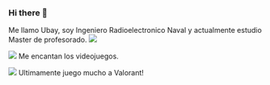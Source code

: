 ### Hi there 👋

Me llamo Ubay, soy Ingeniero Radioelectronico Naval y actualmente estudio Master de profesorado.
![](https://media2.giphy.com/media/ramBbsu5kGc8AJHd1h/giphy.gif?cid=ecf05e47fgffrd7ovai0472nqzog1jej09mwy81wo23zvfim&ep=v1_gifs_search&rid=giphy.gif&ct=g)

 ![](https://img.shields.io/badge/Steam-000000?style=for-the-badge&logo=steam&logoColor=white) Me encantan los videojuegos.

 ![](https://img.shields.io/badge/Valorant-fa4454?style=for-the-badge&logo=valorant&logoColor=white) Ultimamente juego mucho a Valorant!

<!--
**Ubaygdl/ubaygdl** is a ✨ _special_ ✨ repository because its `README.md` (this file) appears on your GitHub profile.

Here are some ideas to get you started:

- 🔭 I’m currently working on ...
- 🌱 I’m currently learning ...
- 👯 I’m looking to collaborate on ...
- 🤔 I’m looking for help with ...
- 💬 Ask me about ...
- 📫 How to reach me: ...
- 😄 Pronouns: ...
- ⚡ Fun fact: ...
-->
